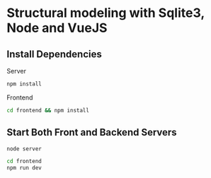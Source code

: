 # Structural modeling with Sqlite3, Node and VueJS
## Install Dependencies
Server
```bash
npm install
```

Frontend
```bash
cd frontend && npm install
```

## Start Both Front and Backend Servers
```bash
node server
```

```bash
cd frontend
npm run dev
```
